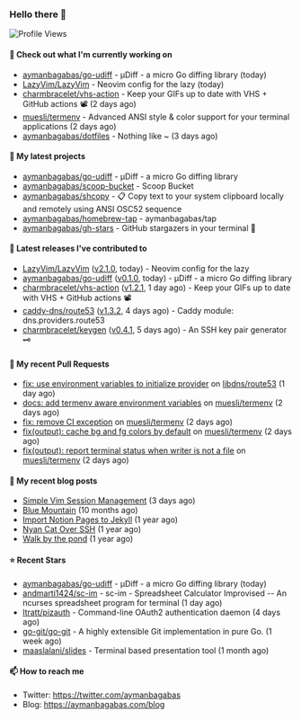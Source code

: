 ### Hello there 👋

![Profile Views](https://komarev.com/ghpvc/?username=aymanbagabas&label=PROFILE+VIEWS)

#### 👷 Check out what I'm currently working on

- [aymanbagabas/go-udiff](https://github.com/aymanbagabas/go-udiff) - µDiff - a micro Go diffing library (today)
- [LazyVim/LazyVim](https://github.com/LazyVim/LazyVim) - Neovim config for the lazy (today)
- [charmbracelet/vhs-action](https://github.com/charmbracelet/vhs-action) - Keep your GIFs up to date with VHS &#43; GitHub actions 📽️ (2 days ago)
- [muesli/termenv](https://github.com/muesli/termenv) - Advanced ANSI style &amp; color support for your terminal applications (2 days ago)
- [aymanbagabas/dotfiles](https://github.com/aymanbagabas/dotfiles) - Nothing like ~ (3 days ago)

#### 🌱 My latest projects

- [aymanbagabas/go-udiff](https://github.com/aymanbagabas/go-udiff) - µDiff - a micro Go diffing library
- [aymanbagabas/scoop-bucket](https://github.com/aymanbagabas/scoop-bucket) - Scoop Bucket
- [aymanbagabas/shcopy](https://github.com/aymanbagabas/shcopy) - 📋 Copy text to your system clipboard locally and remotely using ANSI OSC52 sequence
- [aymanbagabas/homebrew-tap](https://github.com/aymanbagabas/homebrew-tap) - aymanbagabas/tap
- [aymanbagabas/gh-stars](https://github.com/aymanbagabas/gh-stars) - GitHub stargazers in your terminal 🌟

#### 🔭 Latest releases I've contributed to

- [LazyVim/LazyVim](https://github.com/LazyVim/LazyVim) ([v2.1.0](https://github.com/LazyVim/LazyVim/releases/tag/v2.1.0), today) - Neovim config for the lazy
- [aymanbagabas/go-udiff](https://github.com/aymanbagabas/go-udiff) ([v0.1.0](https://github.com/aymanbagabas/go-udiff/releases/tag/v0.1.0), today) - µDiff - a micro Go diffing library
- [charmbracelet/vhs-action](https://github.com/charmbracelet/vhs-action) ([v1.2.1](https://github.com/charmbracelet/vhs-action/releases/tag/v1.2.1), 1 day ago) - Keep your GIFs up to date with VHS &#43; GitHub actions 📽️
- [caddy-dns/route53](https://github.com/caddy-dns/route53) ([v1.3.2](https://github.com/caddy-dns/route53/releases/tag/v1.3.2), 4 days ago) - Caddy module: dns.providers.route53
- [charmbracelet/keygen](https://github.com/charmbracelet/keygen) ([v0.4.1](https://github.com/charmbracelet/keygen/releases/tag/v0.4.1), 5 days ago) - An SSH key pair generator 🗝️

#### 🔨 My recent Pull Requests

- [fix: use environment variables to initialize provider](https://github.com/libdns/route53/pull/46) on [libdns/route53](https://github.com/libdns/route53) (1 day ago)
- [docs: add termenv aware environment variables](https://github.com/muesli/termenv/pull/134) on [muesli/termenv](https://github.com/muesli/termenv) (2 days ago)
- [fix: remove CI exception](https://github.com/muesli/termenv/pull/133) on [muesli/termenv](https://github.com/muesli/termenv) (2 days ago)
- [fix(output): cache bg and fg colors by default](https://github.com/muesli/termenv/pull/132) on [muesli/termenv](https://github.com/muesli/termenv) (2 days ago)
- [fix(output): report terminal status when writer is not a file](https://github.com/muesli/termenv/pull/131) on [muesli/termenv](https://github.com/muesli/termenv) (2 days ago)

#### 📜 My recent blog posts

- [Simple Vim Session Management](https://aymanbagabas.com/blog/2023/04/13/simple-vim-session-management.html) (3 days ago)
- [Blue Mountain](https://aymanbagabas.com/blog/2022/06/02/blue-mountain.html) (10 months ago)
- [Import Notion Pages to Jekyll](https://aymanbagabas.com/blog/2022/03/29/import-notion-pages-to-jekyll.html) (1 year ago)
- [Nyan Cat Over SSH](https://aymanbagabas.com/blog/2022/03/25/nyan-cat-over-ssh.html) (1 year ago)
- [Walk by the pond](https://aymanbagabas.com/blog/2022/03/10/walk-by-the-pond.html) (1 year ago)

#### ⭐ Recent Stars

- [aymanbagabas/go-udiff](https://github.com/aymanbagabas/go-udiff) - µDiff - a micro Go diffing library (today)
- [andmarti1424/sc-im](https://github.com/andmarti1424/sc-im) - sc-im - Spreadsheet Calculator Improvised -- An ncurses spreadsheet program for terminal (1 day ago)
- [ltratt/pizauth](https://github.com/ltratt/pizauth) - Command-line OAuth2 authentication daemon (4 days ago)
- [go-git/go-git](https://github.com/go-git/go-git) - A highly extensible Git implementation in pure Go. (1 week ago)
- [maaslalani/slides](https://github.com/maaslalani/slides) - Terminal based presentation tool (1 month ago)

#### 📫 How to reach me

- Twitter: https://twitter.com/aymanbagabas
- Blog: https://aymanbagabas.com/blog
